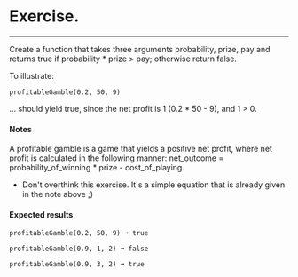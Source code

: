 # Exercise.

---

Create a function that takes three arguments probability, prize, pay and returns true if probability \* prize > pay; otherwise return false.

To illustrate:

`profitableGamble(0.2, 50, 9)`

... should yield true, since the net profit is 1 (0.2 \* 50 - 9), and 1 > 0.

#### Notes

A profitable gamble is a game that yields a positive net profit, where net profit is calculated in the following manner: net_outcome = probability_of_winning \* prize - cost_of_playing.

- Don't overthink this exercise. It's a simple equation that is already given in the note above ;)

#### Expected results

```
profitableGamble(0.2, 50, 9) ➞ true

profitableGamble(0.9, 1, 2) ➞ false

profitableGamble(0.9, 3, 2) ➞ true
```
